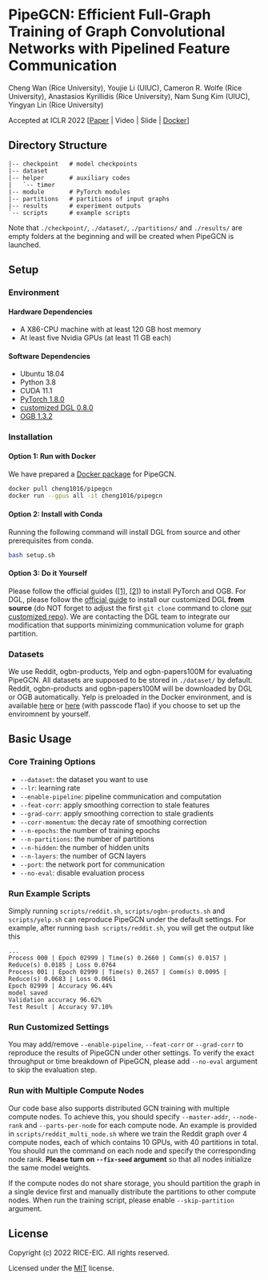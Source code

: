 # PipeGCN: Efficient Full-Graph Training of Graph Convolutional Networks with Pipelined Feature Communication

Cheng Wan (Rice University), Youjie Li (UIUC), Cameron R. Wolfe (Rice University), Anastasios Kyrillidis (Rice University), Nam Sung Kim (UIUC), Yingyan Lin (Rice University)

Accepted at ICLR 2022 [[Paper](https://openreview.net/pdf?id=kSwqMH0zn1F) | Video | Slide | [Docker](https://hub.docker.com/r/cheng1016/pipegcn)]


## Directory Structure

```
|-- checkpoint   # model checkpoints
|-- dataset
|-- helper       # auxiliary codes
|   `-- timer
|-- module       # PyTorch modules
|-- partitions   # partitions of input graphs
|-- results      # experiment outputs
`-- scripts      # example scripts
```

Note that `./checkpoint/`, `./dataset/`, `./partitions/` and `./results/` are empty folders at the beginning and will be created when PipeGCN is launched.

## Setup

### Environment

#### Hardware Dependencies

- A X86-CPU machine with at least 120 GB host memory 
- At least five Nvidia GPUs (at least 11 GB each)

#### Software Dependencies

- Ubuntu 18.04
- Python 3.8
- CUDA 11.1
- [PyTorch 1.8.0](https://github.com/pytorch/pytorch)
- [customized DGL 0.8.0](https://github.com/chwan-rice/dgl)
- [OGB 1.3.2](https://ogb.stanford.edu/docs/home/)

### Installation

#### Option 1: Run with Docker

We have prepared a [Docker package](https://hub.docker.com/r/cheng1016/pipegcn) for PipeGCN.

```bash
docker pull cheng1016/pipegcn
docker run --gpus all -it cheng1016/pipegcn
```

#### Option 2: Install with Conda

Running the following command will install DGL from source and other prerequisites from conda.

```bash
bash setup.sh
```

#### Option 3: Do it Yourself

Please follow the official guides ([[1]](https://github.com/pytorch/pytorch), [[2]](https://ogb.stanford.edu/docs/home/)) to install PyTorch and OGB. For DGL, please follow the [official guide](https://docs.dgl.ai/install/index.html#install-from-source) to install our customized DGL **from source** (do NOT forget to adjust the first `git clone` command to clone [our customized repo](https://github.com/chwan-rice/dgl)).  We are contacting the DGL team to integrate our modification that supports minimizing communication volume for graph partition.

### Datasets

We use Reddit, ogbn-products, Yelp and ogbn-papers100M for evaluating PipeGCN. All datasets are supposed to be stored in `./dataset/` by default. Reddit, ogbn-products and ogbn-papers100M will be downloaded by DGL or OGB automatically. Yelp is preloaded in the Docker environment, and is available [here](https://drive.google.com/open?id=1zycmmDES39zVlbVCYs88JTJ1Wm5FbfLz) or [here](https://pan.baidu.com/s/1SOb0SiSAXavwAcNqkttwcg) (with passcode f1ao) if you choose to set up the enviromnent by yourself. 



## Basic Usage

### Core Training Options

- `--dataset`: the dataset you want to use
- `--lr`: learning rate
- `--enable-pipeline`: pipeline communication and computation
- `--feat-corr`: apply smoothing correction to stale features
- `--grad-corr`: apply smoothing correction to stale gradients
- `--corr-momentum`: the decay rate of smoothing correction
- `--n-epochs`: the number of training epochs
- `--n-partitions`: the number of partitions
- `--n-hidden`: the number of hidden units
- `--n-layers`: the number of GCN layers
- `--port`: the network port for communication
- `--no-eval`: disable evaluation process

### Run Example Scripts

Simply running `scripts/reddit.sh`, `scripts/ogbn-products.sh` and `scripts/yelp.sh` can reproduce PipeGCN under the default settings. For example, after running `bash scripts/reddit.sh`, you will get the output like this

```
...
Process 000 | Epoch 02999 | Time(s) 0.2660 | Comm(s) 0.0157 | Reduce(s) 0.0185 | Loss 0.0764
Process 001 | Epoch 02999 | Time(s) 0.2657 | Comm(s) 0.0095 | Reduce(s) 0.0683 | Loss 0.0661
Epoch 02999 | Accuracy 96.44%
model saved
Validation accuracy 96.62%
Test Result | Accuracy 97.10%
```

### Run Customized Settings

You may add/remove `--enable-pipeline`, `--feat-corr` or `--grad-corr` to reproduce the results of PipeGCN under other settings. To verify the exact throughput or time breakdown of PipeGCN, please add `--no-eval` argument to skip the evaluation step.

### Run with Multiple Compute Nodes

Our code base also supports distributed GCN training with multiple compute nodes. To achieve this, you should specify `--master-addr`, `--node-rank` and `--parts-per-node` for each compute node. An example is provided in `scripts/reddit_multi_node.sh` where we train the Reddit graph over 4 compute nodes, each of which contains 10 GPUs, with 40 partitions in total. You should run the command on each node and specify the corresponding node rank. **Please turn on `--fix-seed` argument** so that all nodes initialize the same model weights.

If the compute nodes do not share storage, you should partition the graph in a single device first and manually distribute the partitions to other compute nodes. When run the training script, please enable `--skip-partition` argument.



## License

Copyright (c) 2022 RICE-EIC. All rights reserved.

Licensed under the [MIT](https://github.com/RICE-EIC/PipeGCN/blob/master/LICENSE) license.
